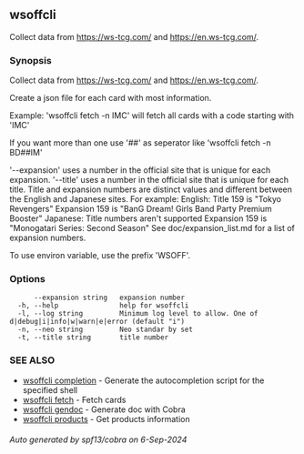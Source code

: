 ## wsoffcli

Collect data from https://ws-tcg.com/ and https://en.ws-tcg.com/.

### Synopsis

Collect data from https://ws-tcg.com/ and https://en.ws-tcg.com/.

Create a json file for each card with most information.

Example:
'wsoffcli fetch -n IMC' will fetch all cards with a code starting with 'IMC'

If you want more than one use '##' as seperator like 'wsoffcli fetch -n BD##IM'

'--expansion' uses a number in the official site that is unique for each expansion. '--title' uses a number in the official site that is unique for each title. Title and expansion numbers are distinct values and different between the English and Japanese sites. For example:
  English:
    Title 159 is "Tokyo Revengers"
    Expansion 159 is "BanG Dream! Girls Band Party Premium Booster"
  Japanese:
    Title numbers aren't supported
    Expansion 159 is "Monogatari Series: Second Season"
See doc/expansion_list.md for a list of expansion numbers.

To use environ variable, use the prefix 'WSOFF'.
	 

### Options

```
      --expansion string   expansion number
  -h, --help               help for wsoffcli
  -l, --log string         Minimum log level to allow. One of d|debug|i|info|w|warn|e|error (default "i")
  -n, --neo string         Neo standar by set
  -t, --title string       title number
```

### SEE ALSO

* [wsoffcli completion](doc/wsoffcli_completion.md)	 - Generate the autocompletion script for the specified shell
* [wsoffcli fetch](doc/wsoffcli_fetch.md)	 - Fetch cards
* [wsoffcli gendoc](doc/wsoffcli_gendoc.md)	 - Generate doc with Cobra
* [wsoffcli products](doc/wsoffcli_products.md)	 - Get products information

###### Auto generated by spf13/cobra on 6-Sep-2024
